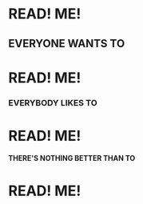 # READ! ME!

## EVERYONE WANTS TO

# READ! ME!

### EVERYBODY LIKES TO

# READ! ME!

#### THERE'S NOTHING BETTER THAN TO

# READ! ME!
